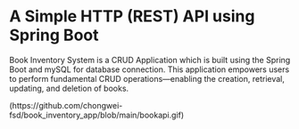 <h1>A Simple HTTP (REST) API using Spring Boot</h1>
<p>Book Inventory System is a CRUD Application which is built using the Spring Boot and mySQL for database connection. This application empowers users to perform fundamental CRUD operations—enabling the creation, retrieval, updating, and deletion of books.</p>
(https://github.com/chongwei-fsd/book_inventory_app/blob/main/bookapi.gif)
